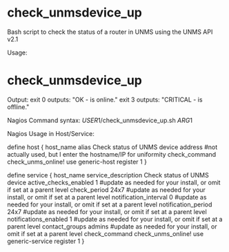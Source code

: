 # check_unmsdevice_up
 Bash script to check the status of a router in UNMS using the UNMS API v2.1

Usage:
# check_unmsdevice_up <DEVICEGUID>

Output: 
exit 0 outputs: "OK - <DEVICE NAME> is online."
exit 3 outputs: "CRITICAL - <DEVICE NAME> is offline."
 
 
Nagios Command syntax:
$USER1$/check_unmsdevice_up.sh $ARG1$

Nagios Usage in Host/Service:

define host {
	host_name                      	<YOUR HOSTNAME>
	alias                          	Check status of UNMS device
	address                        	<IP address or hostname>   #not actually used, but I enter the hostname/IP for uniformity
	check_command                  	check_unms_online!<DEVICE GUID>
	use                            	generic-host
	register                       	1
}	


define service {
	host_name                      	<YOUR HOSTNAME>
	service_description            	Check status of UNMS device
	active_checks_enabled          	1              #update as needed for your install, or omit if set at a parent level
	check_period                   	24x7           #update as needed for your install, or omit if set at a parent level
	notification_interval          	0              #update as needed for your install, or omit if set at a parent level
	notification_period            	24x7           #update as needed for your install, or omit if set at a parent level
	notifications_enabled          	1              #update as needed for your install, or omit if set at a parent level
	contact_groups                 	admins         #update as needed for your install, or omit if set at a parent level
	check_command                  	check_unms_online!<DEVICE GUID>
	use                            	generic-service
	register                       	1
}	
